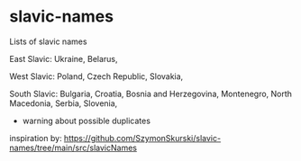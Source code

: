 # slavic-names

Lists of slavic names

East Slavic:
  Ukraine,
  Belarus,
  
West Slavic:
  Poland,
  Czech Republic,
  Slovakia,
  
South Slavic:
  Bulgaria,
  Croatia,
  Bosnia and Herzegovina,
  Montenegro,
  North Macedonia,
  Serbia,
  Slovenia,

- warning about possible duplicates

inspiration by: https://github.com/SzymonSkurski/slavic-names/tree/main/src/slavicNames
